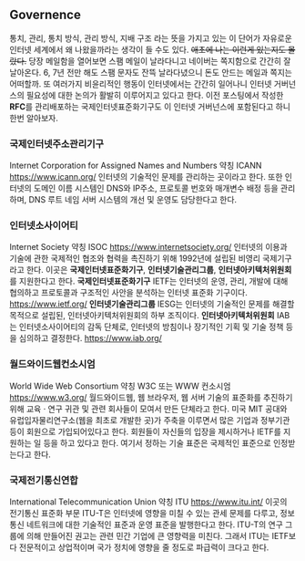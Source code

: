 ## Governence
통치, 관리, 통치 방식, 관리 방식, 지배 구조 라는 뜻을 가지고 있는 이 단어가 자유로운 인터넷 세계에서 왜 나왔을까라는 생각이 들 수도 있다. ~~애초에 나는 이런게 있는지도 몰랐다.~~
당장 메일함을 열어보면 스팸 메일이 날라다니고 네이버는 쪽지함으로 간간히 잘 날아온다. 6, 7년 전만 해도 스팸 문자도 잔뜩 날라다녔으니 돈도 안드는 메일과 쪽지는 어떠할까. 또 여러가지 비윤리적인 행동이 인터넷에서는 간간히 일어나니 인터넷 거버넌스의 필요성에 대한 논의가 활발히 이루어지고 있다고 한다.
이전 포스팅에서 작성한 **RFC**를 관리배포하는 국제인터넷표준화기구도 이 인터넷 거버넌스에 포함된다고 하니 한번 알아보자.

### 국제인터넷주소관리기구
Internet Corporation for Assigned Names and Numbers 약칭 ICANN
https://www.icann.org/
인터넷의 기술적인 문제를 관리하는 곳이라고 한다. 또한 인터넷의 도메인 이름 시스템인 DNS와 IP주소, 프로토콜 번호와 매개변수 배정 등을 관리하며, DNS 루트 네임 서버 시스템의 개선 및 운영도 담당한다고 한다.

### 인터넷소사이어티
Internet Society 약칭 ISOC
https://www.internetsociety.org/
인터넷의 이용과 기술에 관한 국제적인 협조와 협력을 촉진하기 위해 1992년에 설립된 비영리 국제기구라고 한다. 이곳은 **국제인터넷표준화기구**, **인터넷기술관리그룹**, **인터넷아키텍처위원회**를 지원한다고 한다.
**국제인터넷표준화기구** IETF는 인터넷의 운영, 관리, 개발에 대해 협의하고 프로토콜과 구조적인 사안을 분석하는 인터넷 표준화 기구이다. https://www.ietf.org/
**인터넷기술관리그룹** IESG는 인터넷의 기술적인 문제를 해결할 목적으로 설립된, 인터넷아키텍처위원회의 하부 조직이다.
**인터넷아키텍처위원회** IAB는 인터넷소사이어티의 감독 단체로, 인터넷의 방침이나 장기적인 기획 및 기술 정책 등을 심의하고 결정한다. https://www.iab.org/

### 월드와이드웹컨소시엄
World Wide Web Consortium 약칭 W3C 또는 WWW 컨소시엄
https://www.w3.org/
월드와이드웹, 웹 브라우저, 웹 서버 기술의 표준화를 추진하기 위해 교육 · 연구 귀관 및 관련 회사들이 모여서 만든 단체라고 한다. 미국 MIT 공대와 유럽입자물리연구소(웹을 최초로 개발한 곳)가 주축을 이루면서 많은 기업과 정부기관 등이 회원으로 가입되어있다고 한다. 회원들이 자신들의 입장을 제시하거나 IETF를 지원하는 일 등을 하고 있다고 한다. 여기서 정하는 기술 표준은 국제적인 표준으로 인정받는다고 한다.

### 국제전기통신연합
International Telecommunication Union 약칭 ITU
https://www.itu.int/
이곳의 전기통신 표준화 부문 ITU-T은 인터넷에 영향을 미칠 수 있는 관세 문제를 다루고, 정보통신 네트워크에 대한 기술적인 표준과 운영 표준을 발행한다고 한다. ITU-T의 연구 그룹에 의해 만들어진 권고는 관련 민간 기업에 큰 영향력을 미친다. 그래서 ITU는 IETF보다 전문적이고 상업적이며 국가 정치에 영향을 줄 정도로 파급력이 크다고 한다.